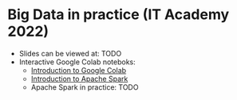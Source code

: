 # Big Data in practice (IT Academy 2022)

- Slides can be viewed at: TODO
- Interactive Google Colab noteboks:
  - [Introduction to Google Colab](https://colab.research.google.com/github/seznam/IT-akademie-bigdata/blob/main/big-data/notebooks/000_colab-introduction.ipynb)
  - [Introduction to Apache Spark](https://colab.research.google.com/github/seznam/IT-akademie-bigdata/blob/main/big-data/notebooks/001_introduction_to_apache_spark.ipynb)
  - Apache Spark in practice: TODO

